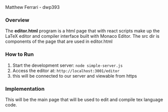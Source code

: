 
Matthew Ferrari - dwp393

### Overview
The **editor.html** program is a html page that with react scripts make up the LaTeX editor and compiler interface built with Monaco Editor.
The src dir is components of the page that are used in editor.html

### How to Run
1. Start the development server: `node simple-server.js`
2. Access the editor at: `http://localhost:3001/editor`
3. this will be connected to our server and viewable from https


### Implementation
This will be the main page that will be used to edit and compile tex language code. 
